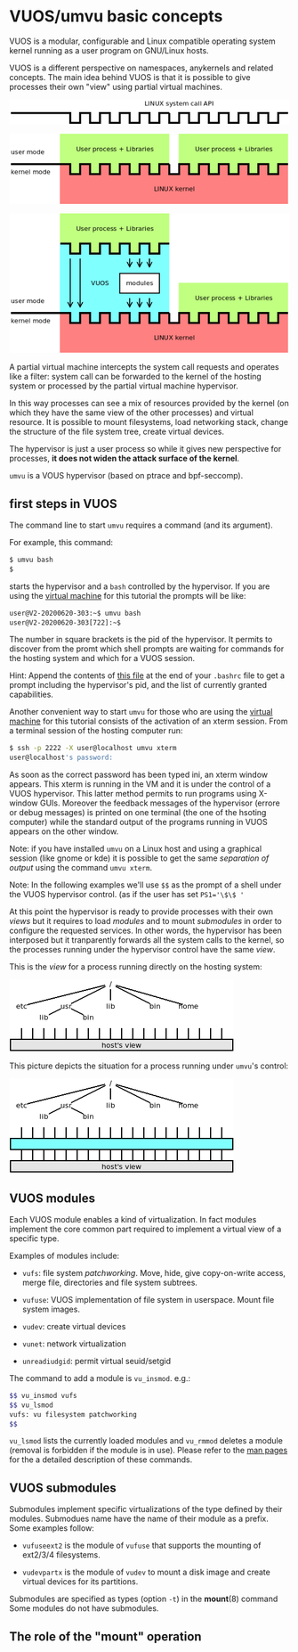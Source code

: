 VUOS/umvu basic concepts
====

VUOS is a modular, configurable and Linux compatible operating system kernel
running as a user program on GNU/Linux hosts.

VUOS is a different perspective on namespaces, anykernels and related concepts.
The main idea behind VUOS is that it is possible to give processes their own
"view" using partial virtual machines.

![Linux Syscall API](pictures/vuos_syscall.png)

![Linux Processes](pictures/vuos_linux.png)

![Linux + VUOS](pictures/vuos_vuos.png)

A partial virtual machine intercepts the system call requests and operates like
a filter: system call can be forwarded to the kernel of the hosting system or
processed by the partial virtual machine hypervisor.

In this way processes can see a mix of resources provided by the kernel (on
which they have the same view of the other processes) and virtual resource.
It is possible to mount filesystems, load networking stack, change the
structure of the file system tree, create virtual devices.

The hypervisor is just a user process so while it gives new perspective for
processes, __it does not widen the attack surface of the kernel__.

`umvu` is a VOUS hypervisor (based on ptrace and bpf-seccomp).

## first steps in VUOS

The command line to start `umvu` requires a command (and its argument).

For example, this command:

```bash
$ umvu bash
$
```
starts the hypervisor and a `bash` controlled by the hypervisor.
If you are using the [virtual machine](setup_the_vm.md) for this tutorial
the prompts will be like:
```bash
user@V2-20200620-303:~$ umvu bash
user@V2-20200620-303[722]:~$
```

The number in square brackets is the pid of the hypervisor. It permits to
discover from the promt which shell prompts are waiting for commands for the hosting system
and which for a VUOS session.

Hint: Append the contents of 
[this file](https://raw.githubusercontent.com/virtualsquare/virtualsquare.github.io/master/archive/install_scripts/append_to.bashrc) 
at the end of your `.bashrc` file to get a prompt
including the hypervisor's pid, and the list of currently granted capabilities.

Another convenient way to start `umvu` for those who are using the [virtual machine](setup_the_vm.md)
for this tutorial consists of the activation of an xterm session. From a terminal session of the hosting computer
run:
```bash
$ ssh -p 2222 -X user@localhost umvu xterm
user@localhost's password:
```
As soon as the correct password has been typed ini, an xterm window appears. This xterm is running in the VM
and it is under the control of a VUOS hypervisor. This latter method permits to run programs using X-window GUIs. Moreover
the feedback messages of the hypervisor (errore or debug messages) is printed on one terminal (the one of the hsoting computer)
while the standard output of the programs running in VUOS appears on the other window.

Note: if you have installed `umvu` on a Linux host and using a graphical session (like gnome or kde) it is possible
to get the same _separation of output_ using the command `umvu xterm`.

Note: In the following examples we'll use `$$` as the prompt of a shell under the VUOS hypervisor control.
(as if the user has set `PS1='\$\$ '`

At this point the hypervisor is ready to provide processes with their own _views_ but it requires to load _modules_ and to mount
_submodules_ in order to configure the requested services. In other words, the hypervisor has been interposed but it tranparently forwards 
all the system calls to the kernel, so the processes running under the hypervisor control have the same _view_.

This is the _view_ for a process running directly on the hosting system:

![no vuos](pictures/vuos_no.png)

This picture depicts the situation for a process running under `umvu`'s control:

![no vuos](pictures/vuos_nothing.png)

## VUOS modules

Each VUOS module enables a kind of virtualization. In fact modules implement the core common part required to implement a virtual view
of a specific type.

Examples of modules include:

* `vufs`: file system _patchworking_. Move, hide, give copy-on-write access, merge file, directories and file system subtrees.

* `vufuse`: VUOS implementation of file system in userspace. Mount file system images.

* `vudev`: create virtual devices

* `vunet`: network virtualization

* `unreadiudgid`: permit virtual seuid/setgid

The command to add a module is `vu_insmod`. e.g.:

```bash
$$ vu_insmod vufs
$$ vu_lsmod
vufs: vu filesystem patchworking
$$
```

`vu_lsmod` lists the currently loaded modules and `vu_rmmod` deletes a module (removal is forbidden if the module is in use).
Please refer to the [man pages](/man/index.md) for the a detailed description of these commands.

## VUOS submodules

Submodules implement specific virtualizations of the type defined by their modules. Submodues name have the name of their module 
as a prefix. Some examples follow:

* `vufuseext2` is the module of `vufuse` that supports the mounting of ext2/3/4 filesystems.

* `vudevpartx` is the module of `vudev` to mount a disk image and create virtual devices for its partitions.

Submodules are specified as types (option `-t`) in the __mount__(8) command
Some modules do not have submodules.

## The role of the "mount" operation

